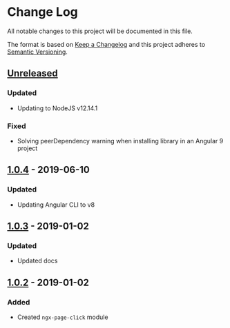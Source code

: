 # Change Log

All notable changes to this project will be documented in this file.

The format is based on [Keep a Changelog](http://keepachangelog.com/)
and this project adheres to [Semantic Versioning](http://semver.org/).

## [Unreleased][]

### Updated

- Updating to NodeJS v12.14.1

### Fixed

- Solving peerDependency warning when installing library in an Angular 9 project

## [1.0.4][] - 2019-06-10

### Updated

- Updating Angular CLI to v8

## [1.0.3][] - 2019-01-02

### Updated

- Updated docs

## [1.0.2][] - 2019-01-02

### Added

- Created `ngx-page-click` module

[unreleased]: https://github.com/willmendesneto/ngx-page-click/compare/v1.0.2...HEAD
[1.0.2]: https://github.com/willmendesneto/ngx-page-click/tree/v1.0.2
[unreleased]: https://github.com/willmendesneto/ngx-page-click/compare/v1.0.4...HEAD
[1.0.4]: https://github.com/willmendesneto/ngx-page-click/compare/v1.0.3...v1.0.4
[1.0.3]: https://github.com/willmendesneto/ngx-page-click/tree/v1.0.3
